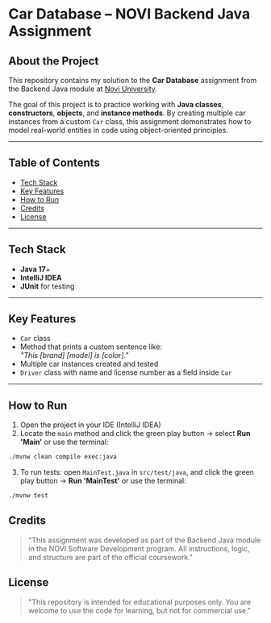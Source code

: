 # Car Database – NOVI Backend Java Assignment

## About the Project

This repository contains my solution to the **Car Database** assignment from the Backend Java module at [Novi University](https://www.novi.nl).

The goal of this project is to practice working with **Java classes**, **constructors**, **objects**, and **instance methods**. By creating multiple car instances from a custom `Car` class, this assignment demonstrates how to model real-world entities in code using object-oriented principles.

---

## Table of Contents

- [Tech Stack](#tech-stack)
- [Key Features](#key-features)
- [How to Run](#how-to-run)
- [Credits](#credits)
- [License](#license)

---

## Tech Stack

- **Java 17**+
- **IntelliJ IDEA**
- **JUnit** for testing

---

## Key Features

- `Car` class
- Method that prints a custom sentence like:  
  _"This [brand] [model] is [color]."_
- Multiple car instances created and tested
- `Driver` class with name and license number as a field inside `Car`

---

## How to Run

1. Open the project in your IDE (IntelliJ IDEA)
2. Locate the `main` method and click the green play button → select **Run 'Main'** or use the terminal:
```bash
./mvnw clean compile exec:java
```
3. To run tests: open `MainTest.java` in `src/test/java`, and click the green play button → **Run 'MainTest'** or use the terminal:
```bash
./mvnw test
```

## Credits
> "This assignment was developed as part of the Backend Java module in the NOVI Software Development program. All instructions, logic, and structure are part of the official coursework."

## License
> "This repository is intended for educational purposes only. You are welcome to use the code for learning, but not for commercial use."